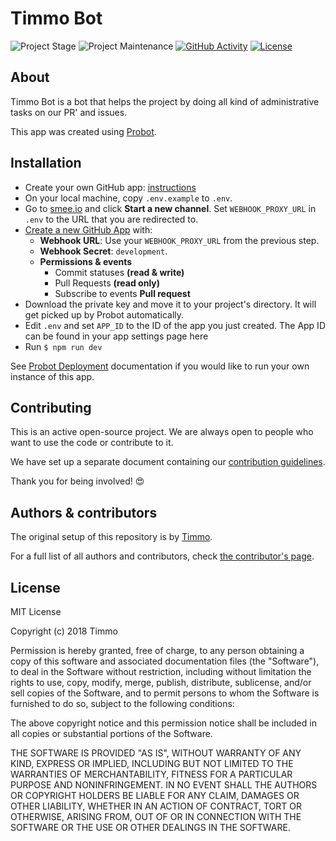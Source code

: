 # Timmo Bot

![Project Stage][project-stage-shield]
![Project Maintenance][maintenance-shield]
[![GitHub Activity][commits-shield]][commits]
[![License][license-shield]](LICENSE.md)

## About

Timmo Bot is a bot that helps the project by
doing all kind of administrative tasks on our PR' and issues.

This app was created using [Probot][probot].

## Installation

- Create your own GitHub app: [instructions][instructions]
- On your local machine, copy `.env.example` to `.env`.
- Go to [smee.io][smee] and click **Start a new channel**. Set `WEBHOOK_PROXY_URL` in `.env` to the URL that you are redirected to.
- [Create a new GitHub App][github-app] with:
  - **Webhook URL**: Use your `WEBHOOK_PROXY_URL` from the previous step.
  - **Webhook Secret**: `development`.
  - **Permissions & events**
    - Commit statuses **(read & write)**
    - Pull Requests **(read only)**
    - Subscribe to events **Pull request**
- Download the private key and move it to your project's directory. It will get picked up by Probot automatically.
- Edit `.env` and set `APP_ID` to the ID of the app you just created. The App ID can be found in your app settings page here
- Run `$ npm run dev`

See [Probot Deployment][deployment] documentation if you would like to run your own instance of this app.

## Contributing

This is an active open-source project. We are always open to people who want to
use the code or contribute to it.

We have set up a separate document containing our
[contribution guidelines](.github/CONTRIBUTING.md).

Thank you for being involved! :heart_eyes:

## Authors & contributors

The original setup of this repository is by [Timmo][timmo].

For a full list of all authors and contributors,
check [the contributor's page][contributors].

## License

MIT License

Copyright (c) 2018 Timmo

Permission is hereby granted, free of charge, to any person obtaining a copy
of this software and associated documentation files (the "Software"), to deal
in the Software without restriction, including without limitation the rights
to use, copy, modify, merge, publish, distribute, sublicense, and/or sell
copies of the Software, and to permit persons to whom the Software is
furnished to do so, subject to the following conditions:

The above copyright notice and this permission notice shall be included in all
copies or substantial portions of the Software.

THE SOFTWARE IS PROVIDED "AS IS", WITHOUT WARRANTY OF ANY KIND, EXPRESS OR
IMPLIED, INCLUDING BUT NOT LIMITED TO THE WARRANTIES OF MERCHANTABILITY,
FITNESS FOR A PARTICULAR PURPOSE AND NONINFRINGEMENT. IN NO EVENT SHALL THE
AUTHORS OR COPYRIGHT HOLDERS BE LIABLE FOR ANY CLAIM, DAMAGES OR OTHER
LIABILITY, WHETHER IN AN ACTION OF CONTRACT, TORT OR OTHERWISE, ARISING FROM,
OUT OF OR IN CONNECTION WITH THE SOFTWARE OR THE USE OR OTHER DEALINGS IN THE
SOFTWARE.

[commits-shield]: https://img.shields.io/github/commit-activity/y/timmo001/timmo-bot.svg
[commits]: https://github.com/timmo001/timmo-bot/commits/master
[contributors]: https://github.com/timmo001/timmo-bot/graphs/contributors
[timmo]: https://github.com/timmo001
[issue]: https://github.com/timmo001/timmo-bot/issues
[keepchangelog]: http://keepachangelog.com/en/1.0.0/
[license-shield]: https://img.shields.io/github/license/timmo001/timmo-bot.svg
[maintenance-shield]: https://img.shields.io/maintenance/yes/2018.svg
[project-stage-shield]: https://img.shields.io/badge/project%20stage-production%20ready-brightgreen.svg
[instructions]: https://probot.github.io/docs/development/#configure-a-github-app
[smee]: https://smee.io
[github-app]: https://github.com/settings/apps/new
[deployment]: https://probot.github.io/docs/deployment/
[probot]: https://github.com/probot/probot

